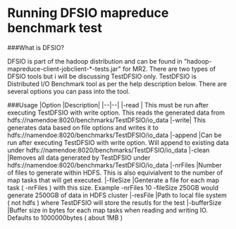 # Running DFSIO mapreduce benchmark test

###What is DFSIO?

DFSIO is part of the hadoop distribution and can be found in "hadoop-mapreduce-client-jobclient-*-tests.jar" for MR2.   There are two types of DFSIO tools but i will be discussing TestDFSIO only.  TestDFSIO is Distributed I/O Benchmark tool as per the help description below.  There are several options you can pass into the tool.

###Usage
|Option	|Description|
|--|--|
|-read | This must be run after executing TestDFSIO with write option. This reads the generated data from hdfs://namendoe:8020/benchmarks/TestDFSIO/io_data
|-write| This generates data based on file options and writes it to hdfs://namendoe:8020/benchmarks/TestDFSIO/io_data
|-append |Can be run after executing TestDFSIO with write option. Will append to existing data under hdfs://namendoe:8020/benchmarks/TestDFSIO/io_data
|-clean	|Removes all data generated by TestDFSIO under hdfs://namendoe:8020/benchmarks/TestDFSIO/io_data
|-nrFiles	|Number of files to generate within HDFS. This is also equivialvent to the number of map tasks that will get executed.
|-fileSize	|Genterate a file for each map task ( -nrFiles ) with this size. Example -nrFiles 10 -fileSize 250GB would generate 2500GB of data in HDFS cluster
|-resFile	|Path to local file system ( not hdfs ) where TestDFSIO will store the resutls for the test
|-bufferSize	|Buffer size in bytes for each map tasks when reading and writing IO. Defaults to 1000000bytes ( about 1MB )